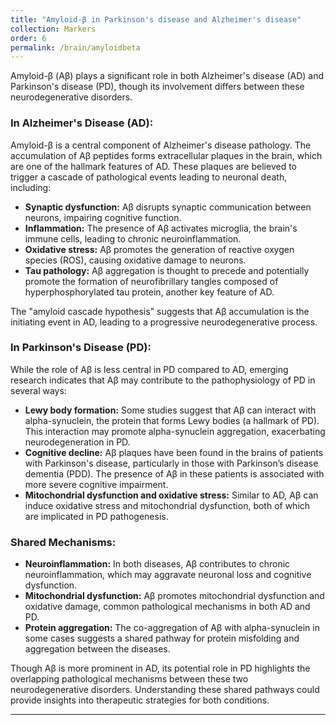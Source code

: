 ```yaml
---
title: "Amyloid-β in Parkinson's disease and Alzheimer's disease"
collection: Markers
order: 6
permalink: /brain/amyloidbeta
---
```

Amyloid-β (Aβ) plays a significant role in both Alzheimer's disease (AD) and Parkinson's disease (PD), though its involvement differs between these neurodegenerative disorders.

### **In Alzheimer's Disease (AD):**
Amyloid-β is a central component of Alzheimer's disease pathology. The accumulation of Aβ peptides forms extracellular plaques in the brain, which are one of the hallmark features of AD. These plaques are believed to trigger a cascade of pathological events leading to neuronal death, including:

- **Synaptic dysfunction:** Aβ disrupts synaptic communication between neurons, impairing cognitive function.
- **Inflammation:** The presence of Aβ activates microglia, the brain's immune cells, leading to chronic neuroinflammation.
- **Oxidative stress:** Aβ promotes the generation of reactive oxygen species (ROS), causing oxidative damage to neurons.
- **Tau pathology:** Aβ aggregation is thought to precede and potentially promote the formation of neurofibrillary tangles composed of hyperphosphorylated tau protein, another key feature of AD.

The "amyloid cascade hypothesis" suggests that Aβ accumulation is the initiating event in AD, leading to a progressive neurodegenerative process.

### **In Parkinson's Disease (PD):**
While the role of Aβ is less central in PD compared to AD, emerging research indicates that Aβ may contribute to the pathophysiology of PD in several ways:

- **Lewy body formation:** Some studies suggest that Aβ can interact with alpha-synuclein, the protein that forms Lewy bodies (a hallmark of PD). This interaction may promote alpha-synuclein aggregation, exacerbating neurodegeneration in PD.
- **Cognitive decline:** Aβ plaques have been found in the brains of patients with Parkinson's disease, particularly in those with Parkinson’s disease dementia (PDD). The presence of Aβ in these patients is associated with more severe cognitive impairment.
- **Mitochondrial dysfunction and oxidative stress:** Similar to AD, Aβ can induce oxidative stress and mitochondrial dysfunction, both of which are implicated in PD pathogenesis.

### **Shared Mechanisms:**
- **Neuroinflammation:** In both diseases, Aβ contributes to chronic neuroinflammation, which may aggravate neuronal loss and cognitive dysfunction.
- **Mitochondrial dysfunction:** Aβ promotes mitochondrial dysfunction and oxidative damage, common pathological mechanisms in both AD and PD.
- **Protein aggregation:** The co-aggregation of Aβ with alpha-synuclein in some cases suggests a shared pathway for protein misfolding and aggregation between the diseases.

Though Aβ is more prominent in AD, its potential role in PD highlights the overlapping pathological mechanisms between these two neurodegenerative disorders. Understanding these shared pathways could provide insights into therapeutic strategies for both conditions.

---

